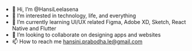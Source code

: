 - 👋 Hi, I’m @HansiLeelasena
- 👀 I’m interested in technology, life, and everything
- 🌱 I’m currently learning UI/UX related Figma, Adobe XD, Sketch, React Native and Flutter
- 💞️ I’m looking to collaborate on designing apps and websites
- 📫 How to reach me hansini.prabodha.le@gmail.com


<!---
HansiLeelasena/HansiLeelasena is a ✨ special ✨ repository because its `README.md` (this file) appears on your GitHub profile.
You can click the Preview link to take a look at your changes.
--->
